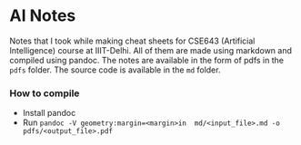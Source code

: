 # AI Notes
Notes that I took while making cheat sheets for CSE643 (Artificial Intelligence) course at IIIT-Delhi. All of them are made using markdown and compiled using pandoc. The notes are available in the form of pdfs in the `pdfs` folder. The source code is available in the `md` folder.

### How to compile
- Install pandoc
- Run `pandoc -V geometry:margin=<margin>in  md/<input_file>.md -o pdfs/<output_file>.pdf`